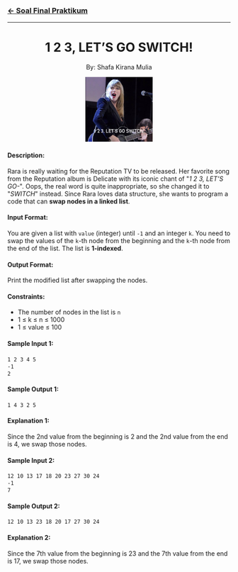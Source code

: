 ### [← Soal Final Praktikum](../../README.md)
<hr />

<div align=center>
  
# 1 2 3, LET’S GO SWITCH!

By: Shafa Kirana Mulia

 <img src="../../assets/B.png" width=30% height=30%/><br>

</div>

#### Description: 
Rara is really waiting for the Reputation TV to be released. Her favorite song from the Reputation album is Delicate with its iconic chant of "_1 2 3, LET’S GO-_". Oops, the real word is quite inappropriate, so she changed it to "_SWITCH_" instead. Since Rara loves data structure, she wants to program a code that can **swap nodes in a linked list**.

#### Input Format:
You are given a list with `value` (integer) until `-1` and an integer `k`. You need to swap the values of the `k`-th node from the beginning and the `k`-th node from the end of the list. The list is **1-indexed**.

#### Output Format:
Print the modified list after swapping the nodes.

#### Constraints:
- The number of nodes in the list is `n`
- 1 ≤ k ≤ n ≤ 1000
- 1 ≤ value ≤ 100

#### Sample Input 1:
```
1 2 3 4 5
-1
2
```

#### Sample Output 1:
```
1 4 3 2 5
```

#### Explanation 1:
Since the 2nd value from the beginning is 2 and the 2nd value from the end is 4, we swap those nodes.

#### Sample Input 2:
```
12 10 13 17 18 20 23 27 30 24
-1
7
```

#### Sample Output 2:
```
12 10 13 23 18 20 17 27 30 24
```

#### Explanation 2:
Since the 7th value from the beginning is 23 and the 7th value from the end is 17, we swap those nodes.
